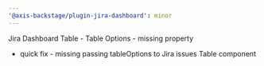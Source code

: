 ```yaml
---
'@axis-backstage/plugin-jira-dashboard': minor
---
```


Jira Dashboard Table - Table Options - missing property

- quick fix - missing passing tableOptions to Jira issues Table component
